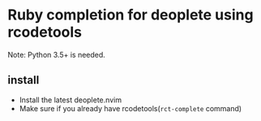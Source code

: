# Ruby completion for deoplete using rcodetools

Note: Python 3.5+ is needed.

## install

* Install the latest deoplete.nvim
* Make sure if you already have rcodetools(`rct-complete` command)
